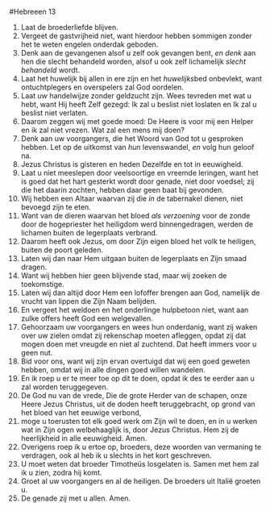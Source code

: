#Hebreeen 13
1. Laat de broederliefde blijven.
2. Vergeet de gastvrijheid niet, want hierdoor hebben sommigen zonder het te weten engelen onderdak geboden.
3. Denk aan de gevangenen alsof u zelf ook gevangen bent, *en denk* aan hen die slecht behandeld worden, alsof u ook zelf lichamelijk *slecht behandeld* wordt.
4. Laat het huwelijk bij allen in ere zijn en het *huwelijks*bed onbevlekt, want ontuchtplegers en overspelers zal God oordelen.
5. Laat *uw* handelwijze zonder geldzucht zijn. Wees tevreden met wat u hebt, want Hij heeft Zelf gezegd: Ik zal u beslist niet loslaten en Ik zal u beslist niet verlaten.
6. Daarom zeggen wij met goede moed: De Heere is voor mij een Helper en ik zal niet vrezen. Wat zal een mens mij doen?
7. Denk aan uw voorgangers, die het Woord van God tot u gesproken hebben. Let op de uitkomst van *hun* levenswandel, *en* volg hun geloof na.
8. Jezus Christus is gisteren en heden Dezelfde en tot in eeuwigheid.
9. Laat u niet meeslepen door veelsoortige en vreemde leringen, want het is goed dat het hart gesterkt wordt door genade, niet door voedsel; zij die het daarin zochten, hebben daar geen baat bij gevonden.
10. Wij hebben een Altaar waarvan zij die *in* de tabernakel dienen, niet bevoegd zijn te eten.
11. Want van de dieren waarvan het bloed *als verzoening* voor de zonde door de hogepriester het heiligdom werd binnengedragen, werden de lichamen buiten de legerplaats verbrand.
12. Daarom heeft ook Jezus, om door Zijn eigen bloed het volk te heiligen, buiten de poort geleden.
13. Laten wij dan naar Hem uitgaan buiten de legerplaats en Zijn smaad dragen.
14. Want wij hebben hier geen blijvende stad, maar wij zoeken de toekomstige.
15. Laten wij dan altijd door Hem een lofoffer brengen aan God, namelijk de vrucht van lippen die Zijn Naam belijden.
16. En vergeet het weldoen en het onderlinge hulpbetoon niet, want aan zulke offers heeft God een welgevallen.
17. Gehoorzaam uw voorgangers en wees hun onderdanig, want zij waken over uw zielen omdat zij rekenschap moeten afleggen, opdat zij dat mogen doen met vreugde en niet al zuchtend. Dat heeft immers voor u geen nut.
18. Bid voor ons, want wij zijn ervan overtuigd dat wij een goed geweten hebben, omdat wij in alle dingen goed willen wandelen.
19. En ik roep u er te meer toe op dit te doen, opdat ik des te eerder aan u zal worden teruggegeven.
20. De God nu van de vrede, Die de grote Herder van de schapen, onze Heere Jezus Christus, uit de doden heeft teruggebracht, op grond van het bloed van het eeuwige verbond,
21. moge u toerusten tot elk goed werk om Zijn wil te doen, en in u werken wat in Zijn ogen welbehaaglijk is, door Jezus Christus. Hem zij de heerlijkheid in alle eeuwigheid. Amen.
22. Overigens roep ik u ertoe op, broeders, deze woorden van vermaning te verdragen, ook al heb ik u slechts in het kort geschreven.
23. U moet weten dat broeder Timotheüs losgelaten is. Samen met hem zal ik u zien, zodra hij komt.
24. Groet al uw voorgangers en al de heiligen. De broeders uit Italië groeten u.
25. De genade *zij* met u allen. Amen.
